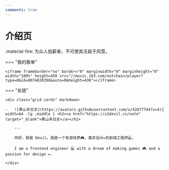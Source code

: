 ```yaml
---
comments: true
---
```


# 介绍页

:material-fire: 为众人抱薪者，不可使其冻毙于风雪。

=== "我的歌单"

    <iframe frameborder="no" border="0" marginwidth="0" marginheight="0" width="100%" height=450 src="//music.163.com/outchain/player?type=0&id=8074820398&auto=0&height=430"></iframe>

=== "友链"

    <div class="grid cards" markdown>

    -   ![黑山羊日志](https://avatars.githubusercontent.com/u/42677744?v=4){ width=64 .lg .middle } <h2><a href="https://z2devil.cn/note" target="_blank">黑山羊日志</a></h2>

        ---

        你好，我是 Devil。我是一个有游戏梦🎮、喜欢设计✒️的前端工程师💻。
        
        I am a frontend engineer 💻 with a dream of making games 🎮 and a passion for design ✒️.

    </div>